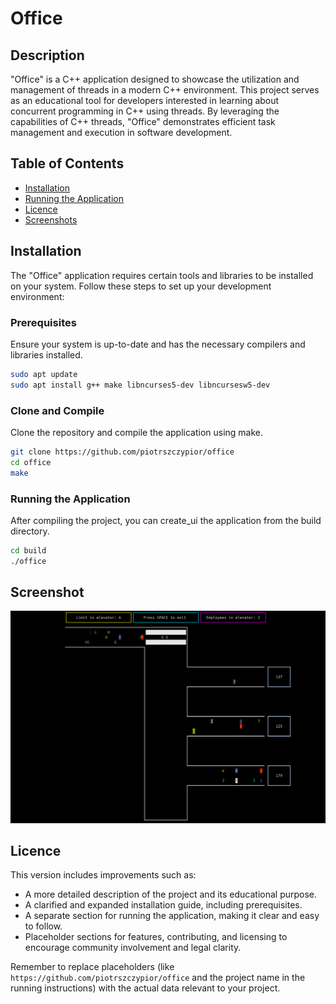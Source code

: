 # Office

## Description

"Office" is a C++ application designed to showcase the utilization and management of threads in a modern C++ environment. This project serves as an educational tool for developers interested in learning about concurrent programming in C++ using threads. By leveraging the capabilities of C++ threads, "Office" demonstrates efficient task management and execution in software development.

## Table of Contents

- [Installation](#installation)
- [Running the Application](#running-the-application)
- [Licence](#licence)
- [Screenshots](#Screenshot)
  
## Installation

The "Office" application requires certain tools and libraries to be installed on your system. Follow these steps to set up your development environment:

### Prerequisites

Ensure your system is up-to-date and has the necessary compilers and libraries installed.

```bash
sudo apt update
sudo apt install g++ make libncurses5-dev libncursesw5-dev
```

### Clone and Compile
Clone the repository and compile the application using make.

```bash
git clone https://github.com/piotrszczypior/office
cd office
make
```

### Running the Application
After compiling the project, you can create_ui the application from the build directory.

```bash
cd build
./office
```

## Screenshot

![screenshot](screenshot_2.png)

## Licence

This version includes improvements such as:
- A more detailed description of the project and its educational purpose.
- A clarified and expanded installation guide, including prerequisites.
- A separate section for running the application, making it clear and easy to follow.
- Placeholder sections for features, contributing, and licensing to encourage community involvement and legal clarity.

Remember to replace placeholders (like `https://github.com/piotrszczypior/office` and the project name in the running instructions) with the actual data relevant to your project.
